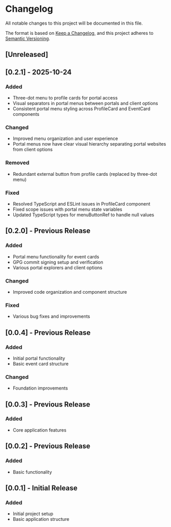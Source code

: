 # Changelog

All notable changes to this project will be documented in this file.

The format is based on [Keep a Changelog](https://keepachangelog.com/en/1.0.0/),
and this project adheres to [Semantic Versioning](https://semver.org/spec/v2.0.0.html).

## [Unreleased]

## [0.2.1] - 2025-10-24

### Added
- Three-dot menu to profile cards for portal access
- Visual separators in portal menus between portals and client options
- Consistent portal menu styling across ProfileCard and EventCard components

### Changed
- Improved menu organization and user experience
- Portal menus now have clear visual hierarchy separating portal websites from client options

### Removed
- Redundant external button from profile cards (replaced by three-dot menu)

### Fixed
- Resolved TypeScript and ESLint issues in ProfileCard component
- Fixed scope issues with portal menu state variables
- Updated TypeScript types for menuButtonRef to handle null values

## [0.2.0] - Previous Release

### Added
- Portal menu functionality for event cards
- GPG commit signing setup and verification
- Various portal explorers and client options

### Changed
- Improved code organization and component structure

### Fixed
- Various bug fixes and improvements

## [0.0.4] - Previous Release

### Added
- Initial portal functionality
- Basic event card structure

### Changed
- Foundation improvements

## [0.0.3] - Previous Release

### Added
- Core application features

## [0.0.2] - Previous Release

### Added
- Basic functionality

## [0.0.1] - Initial Release

### Added
- Initial project setup
- Basic application structure
